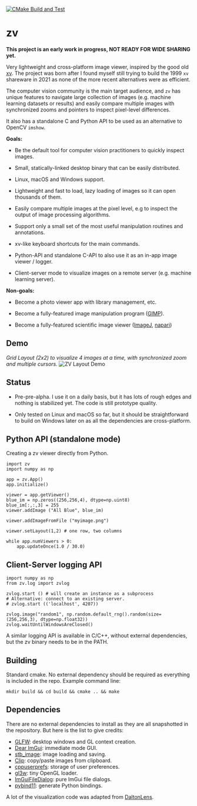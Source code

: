 [![CMake Build and Test](https://github.com/nburrus/zv/actions/workflows/cmake_build_and_test.yml/badge.svg)](https://github.com/nburrus/zv/actions/workflows/cmake_build_and_test.yml)

# zv

**This project is an early work in progress, NOT READY FOR WIDE SHARING yet.**

Very lightweight and cross-platform image viewer, inspired by the good old
[xv](http://www.trilon.com/xv/). The project was born after I found myself still
trying to build the 1999 `xv` shareware in 2021 as none of the more recent
alternatives were as efficient.

The computer vision community is the main target audience, and `zv` has unique
features to navigate large collection of images (e.g. machine learning datasets
or results) and easily compare multiple images with synchronized zooms and
pointers to inspect pixel-level differences.

It also has a standalone C and Python API to be used as an alternative to OpenCV
`imshow`.

**Goals:**

- Be the default tool for computer vision practitioners to quickly inspect images.

- Small, statically-linked desktop binary that can be easily distributed.

- Linux, macOS and Windows support.

- Lightweight and fast to load, lazy loading of images so it can open thousands of them.

- Easily compare multiple images at the pixel level, e.g to inspect the output
  of image processing algorithms.

- Support only a small set of the most useful manipulation routines and annotations.

- xv-like keyboard shortcuts for the main commands.

- Python-API and standalone C-API to also use it as an in-app image viewer / logger.

- Client-server mode to visualize images on a remote server (e.g. machine learning server).

**Non-goals:**

- Become a photo viewer app with library management, etc.

- Become a fully-featured image manipulation program ([GIMP](https://www.gimp.org/)).

- Become a fully-featured scientific image viewer ([ImageJ](https://imagej.nih.gov/ij/), [napari](https://napari.org/))

## Demo

*Grid Layout (2x2) to visualize 4 images at a time, with synchronized zoom and multiple cursors.*
![ZV Layout Demo](misc/zv_grid_zoom.gif)

## Status

- Pre-pre-alpha. I use it on a daily basis, but it has lots of rough edges and
  nothing is stabilized yet. The code is still prototype quality.

- Only tested on Linux and macOS so far, but it should be straightforward to
  build on Windows later on as all the dependencies are cross-platform.

## Python API (standalone mode)

Creating a zv viewer directly from Python.

```
import zv
import numpy as np

app = zv.App()
app.initialize()

viewer = app.getViewer()
blue_im = np.zeros((256,256,4), dtype=np.uint8)
blue_im[:,:,3] = 255
viewer.addImage ("All Blue", blue_im)

viewer.addImageFromFile ("myimage.png")

viewer.setLayout(1,2) # one row, two columns

while app.numViewers > 0:
    app.updateOnce(1.0 / 30.0)
```

## Client-Server logging API

```
import numpy as np
from zv.log import zvlog

zvlog.start () # will create an instance as a subprocess
# Alternative: connect to an existing server.
# zvlog.start (('localhost', 4207))

zvlog.image("random1", np.random.default_rng().random(size=(256,256,3), dtype=np.float32))
zvlog.waitUntilWindowsAreClosed()
```

A similar logging API is available in C/C++, without external dependencies, but the zv binary needs to be in the PATH.

## Building

Standard cmake. No external dependency should be required as everything is included in the repo. Example command line:

```
mkdir build && cd build && cmake .. && make
```

## Dependencies

There are no external dependencies to install as they are all snapshotted in the repository. But here is the list to give credits:

- [GLFW](https://www.glfw.org/): desktop windows and GL context creation.
- [Dear ImGui](https://github.com/ocornut/imgui): immediate mode GUI.
- [stb_image](https://github.com/nothings/stb): image loading and saving.
- [Clip](https://github.com/dacap/clip): copy/paste images from clipboard.
- [cppuserprefs](https://github.com/nburrus/cppuserprefs): storage of user preferences.
- [gl3w](https://github.com/skaslev/gl3w): tiny OpenGL loader.
- [ImGuiFileDialog](https://github.com/aiekick/ImGuiFileDialog): pure ImGui file dialogs.
- [pybind11](https://github.com/pybind/pybind11): generate Python bindings.

A lot of the visualization code was adapted from [DaltonLens](https://github.com/DaltonLens/DaltonLens).

